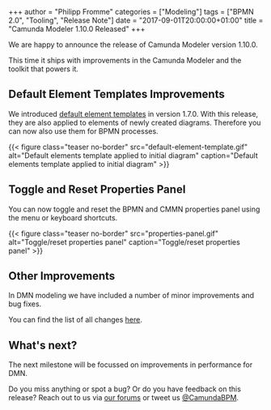 +++
author = "Philipp Fromme"
categories = ["Modeling"]
tags = ["BPMN 2.0", "Tooling", "Release Note"]
date = "2017-09-01T20:00:00+01:00"
title = "Camunda Modeler 1.10.0 Released"
+++

We are happy to announce the release of Camunda Modeler version 1.10.0.

This time it ships with improvements in the Camunda Modeler and the toolkit that powers it.
<!--more-->

## Default Element Templates Improvements

We introduced [default element templates](https://blog.camunda.org/post/2017/02/camunda-modeler-017-released/) in version 1.7.0. With this release, they are also applied to elements of newly created diagrams. Therefore you can now also use them for BPMN processes.

{{< figure class="teaser no-border" src="default-element-template.gif" alt="Default elements template applied to initial diagram" caption="Default elements template applied to initial diagram" >}}

## Toggle and Reset Properties Panel

You can now toggle and reset the BPMN and CMMN properties panel using the menu or keyboard shortcuts.

{{< figure class="teaser no-border" src="properties-panel.gif" alt="Toggle/reset properties panel" caption="Toggle/reset properties panel" >}}

## Other Improvements

In DMN modeling we have included a number of minor improvements and bug fixes.

You can find the list of all changes [here](https://github.com/camunda/camunda-modeler/milestone/19?closed=1).

## What's next?

The next milestone will be focussed on improvements in performance for DMN.

Do you miss anything or spot a bug? Or do you have feedback on this release? Reach out to us via [our forums](https://forum.camunda.org/c/modeler) or tweet us [@CamundaBPM](https://twitter.com/CamundaBPM).
